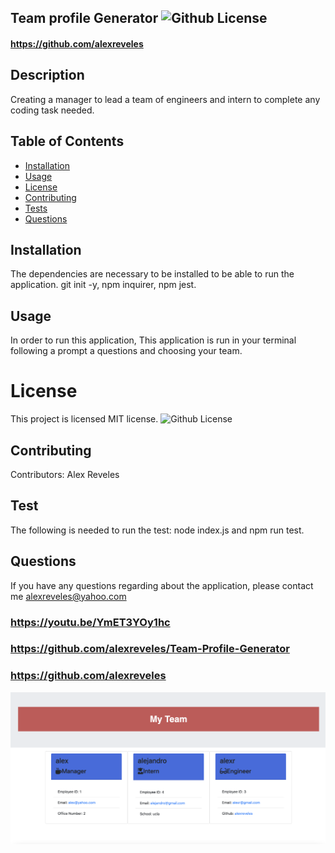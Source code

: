 
  ## Team profile Generator ![Github License](https://img.shields.io/badge/license-MIT-red.svg)
  #### https://github.com/alexreveles
  ## Description
  Creating a manager to lead a team of engineers and intern to complete any coding task needed.
  ##  Table of Contents
  * [Installation](#installation)
  * [Usage](#usage)
  * [License](#License)
  * [Contributing](#contributing)
  * [Tests](#Tests)
  * [Questions](#questions)
  ## Installation
  The dependencies are necessary to be installed to be able to run the application. git init -y, npm inquirer, npm jest.
  ## Usage
  In order to run this application, This application is run in your terminal following a prompt a questions and choosing your team.
  
  # License
  This project is  licensed MIT license.
  ![Github License](https://img.shields.io/badge/license-MIT-red.svg)
  ## Contributing
  Contributors: Alex Reveles
  ## Test
  The following is needed to run the test: node index.js and npm run test.
  ## Questions
  If you have any questions regarding about the application, please contact me alexreveles@yahoo.com

### https://youtu.be/YmET3YOy1hc
### https://github.com/alexreveles/Team-Profile-Generator
### https://github.com/alexreveles


![](./assets/portfolio-team-generator.png)